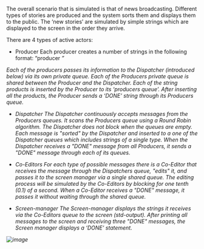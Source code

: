 The overall scenario that is simulated is that of news broadcasting. Different types of stories are produced and the system sorts them and displays them to the public.
The ‘new stories’ are simulated by simple strings which are displayed to the screen in the order they arrive.

There are 4 types of active actors:
- Producer 
    Each producer creates a number of strings in the following format:
    “producer <i>  <type>  <j>”

Each of the producers passes its information to the Dispatcher (introduced below) via its own private queue. Each of the Producers private queue is shared between the Producer and the Dispatcher. Each of the string products is inserted by the Producer to its ‘producers queue’. After inserting all the products, the Producer sends a ‘DONE’ string through its Producers queue.

- Dispatcher
    The Dispatcher continuously accepts messages from the Producers queues. It scans the Producers queue using a Round Robin algorithm. The Dispatcher does not block when the queues are empty. Each message is "sorted" by the Dispatcher and inserted to a one of the Dispatcher queues which includes strings of a single type. When the Dispatcher receives a "DONE" message from all Producers, it sends a "DONE" message through each of its queues.

- Co-Editors
    For each type of possible messages there is a Co-Editor that receives the message through the Dispatchers queue, "edits" it, and passes it to the screen manager via a single shared queue. The editing process will be simulated by the Co-Editors by blocking for one tenth (0.1) of a second. When a Co-Editor receives a "DONE" message, it passes it without waiting through the shared queue.

- Screen-manager
  The Screen-manager displays the strings it receives via the Co-Editors  queue to the screen (std-output). After printing all messages to the screen and receiving three "DONE" messages, the Screen manager displays a ‘DONE’ statement.


![image](https://github.com/TalGelerman/Operating_systems/assets/106587324/ae719e9a-8ad9-4c9f-bbef-2c18c4209bae)


      
